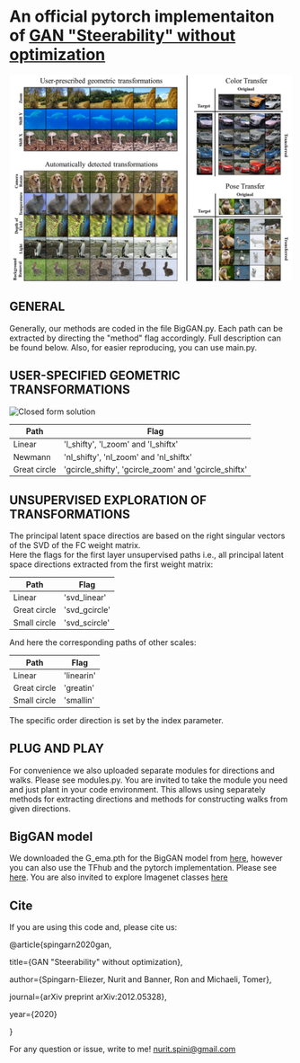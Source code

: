 
# An official pytorch implementaiton of [GAN "Steerability" without optimization](https://arxiv.org/pdf/2012.05328.pdf) 


![logo](teaser.jpg)

## GENERAL

Generally, our methods are coded in the file BigGAN.py. Each path can be extracted by directing the "method" flag accordingly. Full description can be found below.
Also, for easier reproducing, you can use main.py.

## USER-SPECIFIED GEOMETRIC TRANSFORMATIONS

![Closed form solution ](https://github.com/nsping13/GAN-Steerability-without-optimization/blob/main/User%20Specified.jpg)

Path | Flag
------------ | -------------
Linear  | 'l_shifty', 'l_zoom' and 'l_shiftx'
Newmann  |  'nl_shifty', 'nl_zoom' and 'nl_shiftx'
Great circle | 'gcircle_shifty', 'gcircle_zoom' and 'gcircle_shiftx'


## UNSUPERVISED EXPLORATION OF TRANSFORMATIONS
The principal latent space directios are based on the right singular vectors of the SVD of the FC weight matrix.  
Here the flags for the first layer unsupervised paths i.e., all principal latent space directions extracted from the first weight matrix:

Path | Flag
------------ | -------------
Linear  | 'svd_linear'
Great circle | 'svd_gcircle'
Small circle | 'svd_scircle'

And here the corresponding paths of other scales:

Path | Flag
------------ | -------------
Linear  | 'linearin'
Great circle | 'greatin'
Small circle | 'smallin'

The specific order direction is set by the index parameter. 

## PLUG AND PLAY  

For convenience we also uploaded separate modules for directions and walks. Please see modules.py. 
You are invited to take the module you need and just plant in your code environment. This allows using separately methods for extracting directions and methods for constructing walks from given directions.

## BigGAN model 
We downloaded the G_ema.pth for the BigGAN model from [here](https://drive.google.com/drive/u/0/folders/1ak7yc1xcDK6lmPH7-DvJ4-rHYmAeqhSw?ths=true), however you can also use the TFhub and the pytorch implementation. Please see [here](https://github.com/ajbrock/BigGAN-PyTorch). 
You are also invited to explore Imagenet classes [here](https://gist.github.com/yrevar/942d3a0ac09ec9e5eb3a)

## Cite
If you are using this code and, please cite us:

@article{spingarn2020gan,

title={GAN "Steerability" without optimization},

author={Spingarn-Eliezer, Nurit and Banner, Ron and Michaeli, Tomer},

journal={arXiv preprint arXiv:2012.05328},

year={2020}

}

For any question or issue, write to me!
nurit.spini@gmail.com


